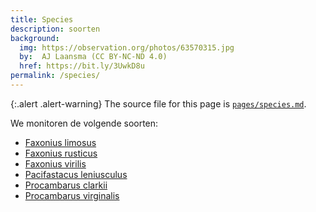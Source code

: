 ```yaml
---
title: Species
description: soorten
background:
  img: https://observation.org/photos/63570315.jpg
  by:  AJ Laansma (CC BY-NC-ND 4.0)
  href: https://bit.ly/3UwkD8u
permalink: /species/
---
```


{:.alert .alert-warning}
The source file for this page is [`pages/species.md`](https://github.com/inbo/craywatch/blob/main/pages/species.md?plain=1).

We monitoren de volgende soorten:

- [Faxonius limosus](/species/faxonius-limosus/)
- [Faxonius rusticus](/species/faxonius-rusticus/)
- [Faxonius virilis](/species/faxonius-virilis/)
- [Pacifastacus leniusculus](/species/pacifastacus-leniusculus/)
- [Procambarus clarkii](/species/procambarus-clarkii/)
- [Procambarus virginalis](/species/procambarus-virginalis/)
